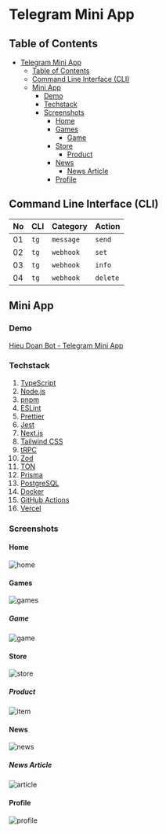 # Telegram Mini App

## Table of Contents

- [Telegram Mini App](#telegram-mini-app)
  - [Table of Contents](#table-of-contents)
  - [Command Line Interface (CLI)](#command-line-interface-cli)
  - [Mini App](#mini-app)
    - [Demo](#demo)
    - [Techstack](#techstack)
    - [Screenshots](#screenshots)
      - [Home](#home)
      - [Games](#games)
        - [Game](#game)
      - [Store](#store)
        - [Product](#product)
      - [News](#news)
        - [News Article](#news-article)
      - [Profile](#profile)

## Command Line Interface (CLI)

| No  | CLI  | Category  | Action   |
| --- | ---- | --------- | -------- |
| 01  | `tg` | `message` | `send`   |
| 02  | `tg` | `webhook` | `set`    |
| 03  | `tg` | `webhook` | `info`   |
| 04  | `tg` | `webhook` | `delete` |

## Mini App

### Demo

[Hieu Doan Bot - Telegram Mini App](https://t.me/hieu_doan_bot/telegram_mini_app)

### Techstack

1. [TypeScript](https://www.typescriptlang.org/)
2. [Node.js](https://nodejs.org/en)
3. [pnpm](https://pnpm.io/)
4. [ESLint](https://eslint.org/)
5. [Prettier](https://prettier.io/)
6. [Jest](https://jestjs.io/)
7. [Next.js](https://nextjs.org/)
8. [Tailwind CSS](https://tailwindcss.com/)
9. [tRPC](https://trpc.io/)
10. [Zod](https://zod.dev/)
11. [TON](https://ton.org/)
12. [Prisma](https://www.prisma.io/)
13. [PostgreSQL](https://www.postgresql.org/)
14. [Docker](https://www.docker.com/)
15. [GitHub Actions](https://github.com/features/actions)
16. [Vercel](https://vercel.com)

### Screenshots

#### Home

![home](./images/screenshots/home.png)

#### Games

![games](./images/screenshots/games.png)

##### Game

![game](./images/screenshots/games-game.png)

#### Store

![store](./images/screenshots/store.png)

##### Product

![item](./images/screenshots/store-item.png)

#### News

![news](./images/screenshots/news.png)

##### News Article

![article](./images/screenshots/news-article.png)

#### Profile

![profile](./images/screenshots/profile.png)
